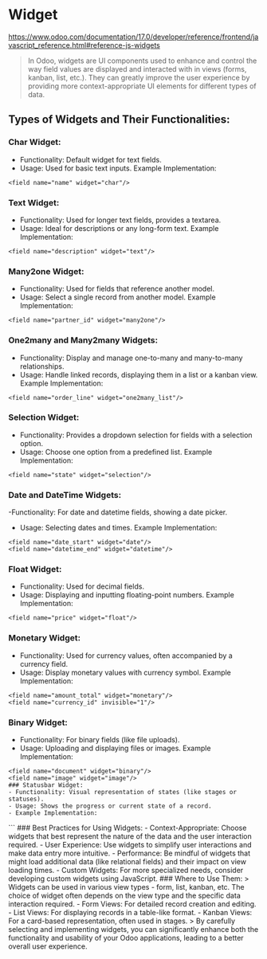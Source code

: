 # Widget
https://www.odoo.com/documentation/17.0/developer/reference/frontend/javascript_reference.html#reference-js-widgets

> In Odoo, widgets are UI components used to enhance and control the way field values are displayed and interacted with in views (forms, kanban, list, etc.). They can greatly improve the user experience by providing more context-appropriate UI elements for different types of data.

## Types of Widgets and Their Functionalities:
### Char Widget:
- Functionality: Default widget for text fields.
- Usage: Used for basic text inputs.
Example Implementation:
```
<field name="name" widget="char"/>
```
### Text Widget:
- Functionality: Used for longer text fields, provides a textarea.
- Usage: Ideal for descriptions or any long-form text.
Example Implementation:
```
<field name="description" widget="text"/>
```
### Many2one Widget:
- Functionality: Used for fields that reference another model.
- Usage: Select a single record from another model.
Example Implementation:

```
<field name="partner_id" widget="many2one"/>
```
### One2many and Many2many Widgets:
- Functionality: Display and manage one-to-many and many-to-many relationships.
- Usage: Handle linked records, displaying them in a list or a kanban view.
Example Implementation:

```
<field name="order_line" widget="one2many_list"/>
```
### Selection Widget:
- Functionality: Provides a dropdown selection for fields with a selection option.
- Usage: Choose one option from a predefined list.
Example Implementation:
```
<field name="state" widget="selection"/>
```
### Date and DateTime Widgets:
-Functionality: For date and datetime fields, showing a date picker.
- Usage: Selecting dates and times.
Example Implementation:
```
<field name="date_start" widget="date"/>
<field name="datetime_end" widget="datetime"/>
```
### Float Widget:
- Functionality: Used for decimal fields.
- Usage: Displaying and inputting floating-point numbers.
Example Implementation:
```
<field name="price" widget="float"/>
```
### Monetary Widget:
- Functionality: Used for currency values, often accompanied by a currency field.
- Usage: Display monetary values with currency symbol.
Example Implementation:
```
<field name="amount_total" widget="monetary"/>
<field name="currency_id" invisible="1"/>
```
### Binary Widget:
- Functionality: For binary fields (like file uploads).
- Usage: Uploading and displaying files or images.
Example Implementation:
```
<field name="document" widget="binary"/>
<field name="image" widget="image"/>
### Statusbar Widget:
- Functionality: Visual representation of states (like stages or statuses).
- Usage: Shows the progress or current state of a record.
- Example Implementation:
```
<field name="state" widget="statusbar"/>
```
### Best Practices for Using Widgets:
- Context-Appropriate: Choose widgets that best represent the nature of the data and the user interaction required.
- User Experience: Use widgets to simplify user interactions and make data entry more intuitive.
- Performance: Be mindful of widgets that might load additional data (like relational fields) and their impact on view loading times.
- Custom Widgets: For more specialized needs, consider developing custom widgets using JavaScript.
### Where to Use Them:
> Widgets can be used in various view types - form, list, kanban, etc. The choice of widget often depends on the view type and the specific data interaction required.
- Form Views: For detailed record creation and editing.
- List Views: For displaying records in a table-like format.
- Kanban Views: For a card-based representation, often used in stages.
> By carefully selecting and implementing widgets, you can significantly enhance both the functionality and usability of your Odoo applications, leading to a better overall user experience.
